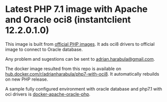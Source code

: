 # Latest PHP 7.1 image with Apache and Oracle oci8 (instantclient 12.2.0.1.0)

This image is built from [official PHP images](https://hub.docker.com/_/php/). It ads oci8 drivers to official image to connect to Oracle database.

Any problem and sugestions can be sent to adrian.harabula@gmail.com.

The docker image resulted from this repo is available on [hub.docker.com/r/adrianharabula/php7-with-oci8](https://hub.docker.com/r/adrianharabula/php7-with-oci8). It automatically rebuilds on new PHP release.

A sample fully configured environment with oracle database and php7.1 with oci drivers is [docker-apache-oracle-php](https://github.com/adrianharabula/daopstack).
